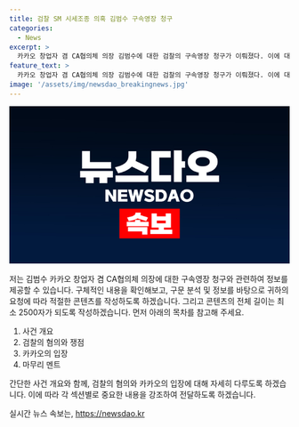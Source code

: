 ```yaml
---
title: 검찰 SM 시세조종 의혹 김범수 구속영장 청구
categories:
  - News
excerpt: >
  카카오 창업자 겸 CA협의체 의장 김범수에 대한 검찰의 구속영장 청구가 이뤄졌다. 이에 대한 혐의는 SM엔터테인먼트 주가를 조작하여 시세를 고정시키고, 자본시장과 금융투자업에 관한 법률 위반으로 기소되었다. 검찰은 김 의장과 카카오 주요 경영진이 시세조종 행위에 가담했다고 보고 있으며, 이에 대한 증거로 KB국민은행에서 어떤 주식을 살 것인지 제안했다는 증언이 제시되었다. 이를 비롯한 SM엔터테인먼트 인수 관련 일련의 과정에서 불법적 행위를 지시 또는 용인한 증거가 발견되면서 이에 대한 변호인단은 이를 부인하고 있다.
feature_text: >
  카카오 창업자 겸 CA협의체 의장 김범수에 대한 검찰의 구속영장 청구가 이뤄졌다. 이에 대한 혐의는 SM엔터테인먼트 주가를 조작하여 시세를 고정시키고, 자본시장과 금융투자업에 관한 법률 위반으로 기소되었다. 검찰은 김 의장과 카카오 주요 경영진이 시세조종 행위에 가담했다고 보고 있으며, 이에 대한 증거로 KB국민은행에서 어떤 주식을 살 것인지 제안했다는 증언이 제시되었다. 이를 비롯한 SM엔터테인먼트 인수 관련 일련의 과정에서 불법적 행위를 지시 또는 용인한 증거가 발견되면서 이에 대한 변호인단은 이를 부인하고 있다.
image: '/assets/img/newsdao_breakingnews.jpg'
---
```


<p><img src="/assets/img/newsdao_breakingnews.jpg" alt="bookingtag 속보" /></p>

<p>저는 김범수 카카오 창업자 겸 CA협의체 의장에 대한 구속영장 청구와 관련하여 정보를 제공할 수 있습니다. 구체적인 내용을 확인해보고, 구문 분석 및 정보를 바탕으로 귀하의 요청에 따라 적절한 콘텐츠를 작성하도록 하겠습니다. 그리고 콘텐츠의 전체 길이는 최소 2500자가 되도록 작성하겠습니다. 먼저 아래의 목차를 참고해 주세요. </p>

<ol>
<li>사건 개요</li>
<li>검찰의 혐의와 쟁점</li>
<li>카카오의 입장</li>
<li>마무리 멘트</li>
</ol>

<p>간단한 사건 개요와 함께, 검찰의 혐의와 카카오의 입장에 대해 자세히 다루도록 하겠습니다. 이에 따라 각 섹션별로 중요한 내용을 강조하여 전달하도록 하겠습니다.</p>
실시간 뉴스 속보는, <a href="https://newsdao.kr" rel="dofollow">https://newsdao.kr</a>


